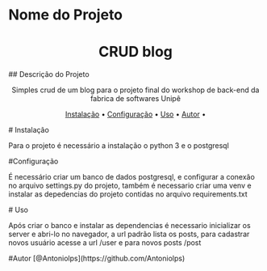 # Nome do Projeto
<h1 align="center">CRUD blog</h1>
## Descrição do Projeto
<p align="center">Simples crud de um blog para o projeto final do workshop de back-end da fabrica de softwares Unipê</p>
<p align="center">
<a href="#Instalação">Instalação</a> • 
<a href="#Configuração">Configuração</a> • 
<a href="#Uso">Uso</a> • 
<a href="#Autor">Autor</a> • 
</p>
# Instalação
<p>Para o projeto é necessário a instalação o python 3 e o postgresql</p>
#Configuração
<p>É necessário criar um banco de dados postgresql, e configurar a conexão no arquivo settings.py do projeto, também é necessario criar uma venv e instalar as depedencias do projeto contidas no arquivo requirements.txt</p>
# Uso
<p>Após criar o banco e instalar as dependencias é necessario inicializar os server e abri-lo no navegador, a url padrão lista os posts, para cadastrar novos usuário acesse a url /user e para novos posts /post</p>
#Autor
[@Antoniolps](https://github.com/Antoniolps)



